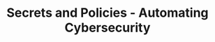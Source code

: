 ---
# Name of the event, <= 60 characters
title: Secrets and Policies - Automating Cybersecurity
meta_desc: Discover how to balance security with agility, automate defenses, manage secrets & secure the software supply chain in today’s evolving cybersecurity landscape.
meta_image:

# A featured webinar will display first in the list.
featured: false

# Webinars with unlisted as true will not be shown on the webinar list
unlisted: false

# Gated webinars will have a registration form and the user will need
# to fill out the form before viewing.
gated: false

# The layout of the landing page.
type: webinars

# External webinars will link to an external page instead of a webinar
# landing/registration page. If the webinar is external you will need
# set the 'block_external_search_index' flag to true so Google does not index
# the webinar page created.
external: false
block_external_search_index: false

# The url slug for the webinar landing page. If this is an external
# webinar, use the external URL as the value here.
url_slug: secrets-policies-automating-cybersecurity

# Content for the left hand side section of the page.
main:
    # Webinar title.
    title: Secrets and Policies - Automating Cybersecurity

    event_type: event # workshop | event

    # URL for embedding a URL for ungated webinars.
    youtube_url: https://www.youtube.com/embed/NJBSbZ2wpXw

    # Sortable date. The datetime Hugo will use to sort the webinars in date order.
    sortable_date: 2024-09-18T09:00:00-00:00

    # Duration of the webinar.
    duration: 1 hour

    # "virtual" will be shown under "show virtual events only", otherwise shown as City, State (seattle, wa)
    location: virtual

    # Description of the webinar.
    description: |
        In an era where digital threats are becoming more sophisticated, the need for advanced cybersecurity strategies has never been more critical. Our expert panel explored the intersection of innovation and security, offering insights into how AI is reshaping the threat landscape and how organizations can stay ahead. Discover how to balance security with business agility, implement best practices for secrets management, and leverage automation to safeguard your operations. We’ll also delve into securing the software supply chain and predicting future trends in cybersecurity. Join us for an in-depth discussion on protecting your organization in today's dynamic digital environment.

        - The Evolving Threat Landscape: A deep dive into the most pressing cybersecurity threats today, focusing on how AI reshapes attack strategies and defense mechanisms.
        - Balancing Security with Agility: Strategies for organizations to balance robust security measures with the need for business agility and rapid software delivery, ensuring innovation doesn't come at the expense of security.
        - Secrets Management Best Practices: An exploration of the critical components of a strong secrets management strategy, common pitfalls, and valuable lessons from high-profile secret leak incidents.
        - The Power of Automation: How automation can be harnessed to enforce security policies consistently, manage secrets efficiently, and enhance threat detection and response across dynamic environments.
        - Building a Secure Software Supply Chain: Approaches for detecting and mitigating supply chain attacks, evaluating third-party risks, and establishing best practices for secure software development and deployment.
        - The Future of Cybersecurity: Insights into emerging trends, including advancements in cloud security, the evolving role of AI and machine learning in threat detection and response, and the importance of adopting a proactive, forward-looking security strategy.

    # The webinar presenters
    presenters:
        - name: Arun Loganathan
          role: Sr. Product Manager, Pulumi
          photo: /images/team/arun-loganathan.jpg
        - name: Maya Kaczorowski
          role: Chief Product Officer, Tailscale
          photo: /images/pulumiup-2023/2024-speakers/maya-kaczorowski.jpeg
        - name: Jason Meller
          photo: /images/pulumiup-2023/2024-speakers/jason-meller.jpg
          role: VP, Product, 1Password
        - name: Ofir Cohen
          photo: /images/pulumiup-2023/2024-speakers/ofir-cohen.jpg
          role: CTO, Container Security, Wiz

    # case-sensitive
    tags:
        level: # Beginner, Intermediate, Advanced
        topics: ["Secrets Management", "Security", "DevOps", "DevSecOps", "Pulumi ESC", "Automation"]
        languages: []

# The right hand side form section.
form:
    # HubSpot form id.
    hubspot_form_id:
    salesforce_campaign_id:
---